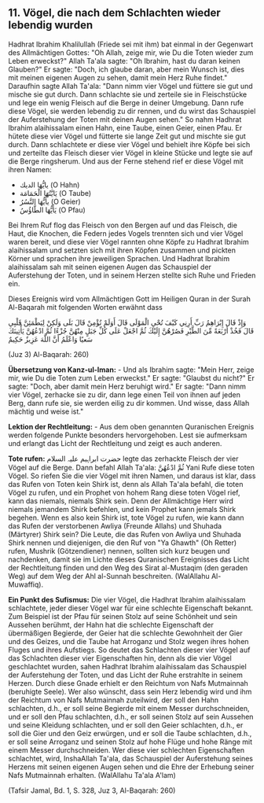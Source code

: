 ## 11. Vögel, die nach dem Schlachten wieder lebendig wurden

Hadhrat Ibrahim Khalilullah (Friede sei mit ihm) bat einmal in der Gegenwart des Allmächtigen Gottes: "Oh Allah, zeige mir, wie Du die Toten wieder zum Leben erweckst?" Allah Ta'ala sagte: "Oh Ibrahim, hast du daran keinen Glauben?" Er sagte: "Doch, ich glaube daran, aber mein Wunsch ist, dies mit meinen eigenen Augen zu sehen, damit mein Herz Ruhe findet." Daraufhin sagte Allah Ta'ala: "Dann nimm vier Vögel und füttere sie gut und mische sie gut durch. Dann schlachte sie und zerteile sie in Fleischstücke und lege ein wenig Fleisch auf die Berge in deiner Umgebung. Dann rufe diese Vögel, sie werden lebendig zu dir rennen, und du wirst das Schauspiel der Auferstehung der Toten mit deinen Augen sehen." So nahm Hadhrat Ibrahim alaihissalam einen Hahn, eine Taube, einen Geier, einen Pfau. Er hütete diese vier Vögel und fütterte sie lange Zeit gut und mischte sie gut durch. Dann schlachtete er diese vier Vögel und behielt ihre Köpfe bei sich und zerteilte das Fleisch dieser vier Vögel in kleine Stücke und legte sie auf die Berge ringsherum. Und aus der Ferne stehend rief er diese Vögel mit ihren Namen:

* يايُّهَا الديك (O Hahn)
* يَايَّتُهَا الْحَمَامَة (O Taube)
* يأَيُّهَا النَّسُرُ (O Geier)
* يَأَيُّهَا الطَّاؤُسُ (O Pfau)

Bei Ihrem Ruf flog das Fleisch von den Bergen auf und das Fleisch, die Haut, die Knochen, die Federn jedes Vogels trennten sich und vier Vögel waren bereit, und diese vier Vögel rannten ohne Köpfe zu Hadhrat Ibrahim alaihissalam und setzten sich mit ihren Köpfen zusammen und pickten Körner und sprachen ihre jeweiligen Sprachen. Und Hadhrat Ibrahim alaihissalam sah mit seinen eigenen Augen das Schauspiel der Auferstehung der Toten, und in seinem Herzen stellte sich Ruhe und Frieden ein.

Dieses Ereignis wird vom Allmächtigen Gott im Heiligen Quran in der Surah Al-Baqarah mit folgenden Worten erwähnt dass

وَإِذْ قَالَ إِبْرَاهِمُ رَبِّ أَرِنِي كَيْفَ تُحْيِ الْمَوْلَى قَالَ أَوَلَمْ تُؤْمِنْ قَالَ بَلَى وَلَكِنْ لِيَطْمَئِنَّ قَلْبِي قَالَ فَخُذْ أَرْبَعَةً مِّنَ الطَّيْرِ فَصُرْهُنَّ إِلَيْكَ ثُمَّ اجْعَلْ عَلَى كُلِّ جَبَلٍ مِنْهُنَّ جُزْءًا ثُمَّ ادْعُهُنَّ يَأْتِينَكَ سَعيًا وَاعْلَمُ أَنَّ اللَّهَ عَزِيزٌ حَكِيمٌ 

(Juz 3) Al-Baqarah: 260)

**Übersetzung von Kanz-ul-Iman:** - Und als Ibrahim sagte: "Mein Herr, zeige mir, wie Du die Toten zum Leben erweckst." Er sagte: "Glaubst du nicht?" Er sagte: "Doch, aber damit mein Herz beruhigt wird." Er sagte: "Dann nimm vier Vögel, zerhacke sie zu dir, dann lege einen Teil von ihnen auf jeden Berg, dann rufe sie, sie werden eilig zu dir kommen. Und wisse, dass Allah mächtig und weise ist."

**Lektion der Rechtleitung:** - Aus dem oben genannten Quranischen Ereignis werden folgende Punkte besonders hervorgehoben. Lest sie aufmerksam und erlangt das Licht der Rechtleitung und zeigt es auch anderen.

**Tote rufen:** حضرت ابراہیم علیہ السلام legte das zerhackte Fleisch der vier Vögel auf die Berge. Dann befahl Allah Ta'ala: ثُمَّ ادْعُهُنَّ Yani Rufe diese toten Vögel. So riefen Sie die vier Vögel mit ihren Namen, und daraus ist klar, dass das Rufen von Toten kein Shirk ist, denn als Allah Ta'ala befahl, die toten Vögel zu rufen, und ein Prophet von hohem Rang diese toten Vögel rief, kann das niemals, niemals Shirk sein. Denn der Allmächtige Herr wird niemals jemandem Shirk befehlen, und kein Prophet kann jemals Shirk begehen. Wenn es also kein Shirk ist, tote Vögel zu rufen, wie kann dann das Rufen der verstorbenen Awliya (Freunde Allahs) und Shuhada (Märtyrer) Shirk sein? Die Leute, die das Rufen von Awliya und Shuhada Shirk nennen und diejenigen, die den Ruf von "Ya Ghawth" (Oh Retter) rufen, Mushrik (Götzendiener) nennen, sollten sich kurz beugen und nachdenken, damit sie im Lichte dieses Quranischen Ereignisses das Licht der Rechtleitung finden und den Weg des Sirat al-Mustaqim (den geraden Weg) auf dem Weg der Ahl al-Sunnah beschreiten. (WalAllahu Al-Muwaffiq).

**Ein Punkt des Sufismus:** Die vier Vögel, die Hadhrat Ibrahim alaihissalam schlachtete, jeder dieser Vögel war für eine schlechte Eigenschaft bekannt. Zum Beispiel ist der Pfau für seinen Stolz auf seine Schönheit und sein Aussehen berühmt, der Hahn hat die schlechte Eigenschaft der übermäßigen Begierde, der Geier hat die schlechte Gewohnheit der Gier und des Geizes, und die Taube hat Arroganz und Stolz wegen ihres hohen Fluges und ihres Aufstiegs. So deutet das Schlachten dieser vier Vögel auf das Schlachten dieser vier Eigenschaften hin, denn als die vier Vögel geschlachtet wurden, sahen Hadhrat Ibrahim alaihissalam das Schauspiel der Auferstehung der Toten, und das Licht der Ruhe erstrahlte in seinem Herzen. Durch diese Gnade erhielt er den Reichtum von Nafs Mutmainnah (beruhigte Seele). Wer also wünscht, dass sein Herz lebendig wird und ihm der Reichtum von Nafs Mutmainnah zuteilwird, der soll den Hahn schlachten, d.h., er soll seine Begierde mit einem Messer durchschneiden, und er soll den Pfau schlachten, d.h., er soll seinen Stolz auf sein Aussehen und seine Kleidung schlachten, und er soll den Geier schlachten, d.h., er soll die Gier und den Geiz erwürgen, und er soll die Taube schlachten, d.h., er soll seine Arroganz und seinen Stolz auf hohe Flüge und hohe Ränge mit einem Messer durchschneiden. Wer diese vier schlechten Eigenschaften schlachtet, wird, InshaAllah Ta'ala, das Schauspiel der Auferstehung seines Herzens mit seinen eigenen Augen sehen und die Ehre der Erhebung seiner Nafs Mutmainnah erhalten. (WalAllahu Ta'ala A'lam)

(Tafsir Jamal, Bd. 1, S. 328, Juz 3, Al-Baqarah: 260)